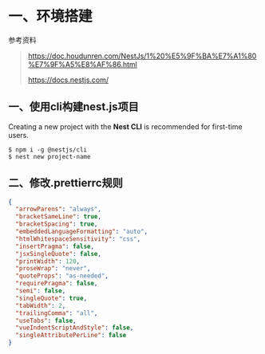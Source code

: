 # 一、环境搭建

参考资料

> https://doc.houdunren.com/NestJs/1%20%E5%9F%BA%E7%A1%80%E7%9F%A5%E8%AF%86.html
>
> https://docs.nestjs.com/

## 一、使用cli构建nest.js项目

Creating a new project with the **Nest CLI** is recommended for first-time users.

```shell
$ npm i -g @nestjs/cli
$ nest new project-name
```

## 二、修改.prettierrc规则

```json
{
  "arrowParens": "always",
  "bracketSameLine": true,
  "bracketSpacing": true,
  "embeddedLanguageFormatting": "auto",
  "htmlWhitespaceSensitivity": "css",
  "insertPragma": false,
  "jsxSingleQuote": false,
  "printWidth": 120,
  "proseWrap": "never",
  "quoteProps": "as-needed",
  "requirePragma": false,
  "semi": false,
  "singleQuote": true,
  "tabWidth": 2,
  "trailingComma": "all",
  "useTabs": false,
  "vueIndentScriptAndStyle": false,
  "singleAttributePerLine": false
}
```

